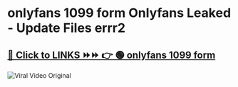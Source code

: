 
 # onlyfans 1099 form Onlyfans Leaked - Update Files errr2

## <h2><a href="https://clipsfans.com/onlyfans_1099_form&ref=git">🔗 Click to LINKS ⏩⏩ 👉 🟢 onlyfans 1099 form </a></h2>

<a href="https://clipsfans.com/onlyfans_1099_form&ref=git" rel="nofollow" data-target="animated-image.originalLink"><img src="https://i.ibb.co.com/xMMVF88/686577567.gif" alt="Viral Video Original" style="max-width: 100%; display: inline-block;" data-target="animated-image.originalImage"></a>

